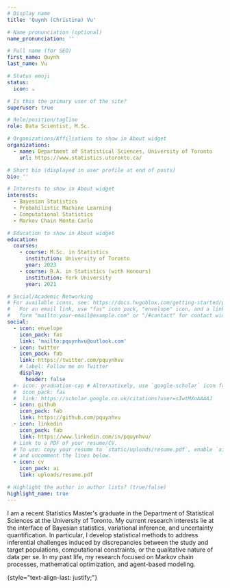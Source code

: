```yaml
---
# Display name
title: 'Quynh (Christina) Vu'

# Name pronunciation (optional)
name_pronunciation: ''

# Full name (for SEO)
first_name: Quynh 
last_name: Vu

# Status emoji
status:
  icon: ☕️

# Is this the primary user of the site?
superuser: true

# Role/position/tagline
role: Data Scientist, M.Sc.

# Organizations/Affiliations to show in About widget
organizations:
  - name: Department of Statistical Sciences, University of Toronto
    url: https://www.statistics.utoronto.ca/

# Short bio (displayed in user profile at end of posts)
bio: ''

# Interests to show in About widget
interests:
  - Bayesian Statistics 
  - Probabilistic Machine Learning
  - Computational Statistics
  - Markov Chain Monte Carlo

# Education to show in About widget
education:
  courses:
    - course: M.Sc. in Statistics
      institution: University of Toronto
      year: 2023
    - course: B.A. in Statistics (with Honours)
      institution: York University
      year: 2021

# Social/Academic Networking
# For available icons, see: https://docs.hugoblox.com/getting-started/page-builder/#icons
#   For an email link, use "fas" icon pack, "envelope" icon, and a link in the
#   form "mailto:your-email@example.com" or "/#contact" for contact widget.
social:
  - icon: envelope
    icon_pack: fas
    link: 'mailto:pquynhvu@outlook.com'
  - icon: twitter
    icon_pack: fab
    link: https://twitter.com/pquynhvu
    # label: Follow me on Twitter
    display:
      header: false
  #- icon: graduation-cap # Alternatively, use `google-scholar` icon from `ai` icon pack
  #  icon_pack: fas
  #  link: https://scholar.google.co.uk/citations?user=sIwtMXoAAAAJ
  - icon: github
    icon_pack: fab
    link: https://github.com/pquynhvu
  - icon: linkedin
    icon_pack: fab
    link: https://www.linkedin.com/in/pquynhvu/
  # Link to a PDF of your resume/CV.
  # To use: copy your resume to `static/uploads/resume.pdf`, enable `ai` icons in `params.yaml`,
  # and uncomment the lines below.
  - icon: cv
    icon_pack: ai
    link: uploads/resume.pdf

# Highlight the author in author lists? (true/false)
highlight_name: true
---
```


I am a recent Statistics Master's graduate in the Department of Statistical Sciences at the University of Toronto. My current research interests lie at the interface of Bayesian statistics, variational inference, and uncertainty quantification. In particular, I develop statistical methods to address inferential challenges induced by discrepancies between the study and target populations, computational constraints, or the qualitative nature of data per se. In my past life, my research focused on Markov chain processes, mathematical optimization, and agent-based modeling.

{style="text-align-last: justify;"}
